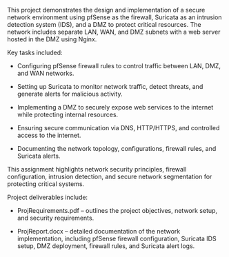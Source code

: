 This project demonstrates the design and implementation of a secure network environment using pfSense as the firewall, Suricata as an intrusion detection system (IDS), and a DMZ to protect critical resources. The network includes separate LAN, WAN, and DMZ subnets with a web server hosted in the DMZ using Nginx.

Key tasks included:

- Configuring pfSense firewall rules to control traffic between LAN, DMZ, and WAN networks.

- Setting up Suricata to monitor network traffic, detect threats, and generate alerts for malicious activity.

- Implementing a DMZ to securely expose web services to the internet while protecting internal resources.

- Ensuring secure communication via DNS, HTTP/HTTPS, and controlled access to the internet.

- Documenting the network topology, configurations, firewall rules, and Suricata alerts.

This assignment highlights network security principles, firewall configuration, intrusion detection, and secure network segmentation for protecting critical systems.

Project deliverables include:

- ProjRequirements.pdf – outlines the project objectives, network setup, and security requirements.

- ProjReport.docx – detailed documentation of the network implementation, including pfSense firewall configuration, Suricata IDS setup, DMZ deployment, firewall rules, and Suricata alert logs.
